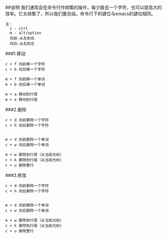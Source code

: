 ##说明
我们通常会在命令行作频繁的操作，每少敲击一个字符，也可以提高大的效率。它太频繁了，所以我们要总结。命令行下的键位与emacs的键位相同。

```
注：
  c - ctrl
  m - alt/option
  向前-从左到右
  向后-从右到左
```

###1.移动
```
c + f 向前移一个字符
c + b 向后移一个字符

m + f 向前移一个单词
m + b 向后移一个单词

m + a 移动到行首
m + e 移动到行尾
```

###2.删除
```
c + d 向前删除一个字符
c + h 向后删除一个字符


m + d 向前删除一个单词
c + w 向后删除一个单词

m + w 删除到行首（从当前光标）
c + k 删除到行尾（从当前光标）
c + u 删除整行

```

###3.修改
```
c + d 向前删除一个字符
c + h 向后删除一个字符


m + d 向前删除一个单词
c + w 向后删除一个单词

m + w 删除到行首（从当前光标）
c + k 删除到行尾（从当前光标）
c + u 删除整行

```
